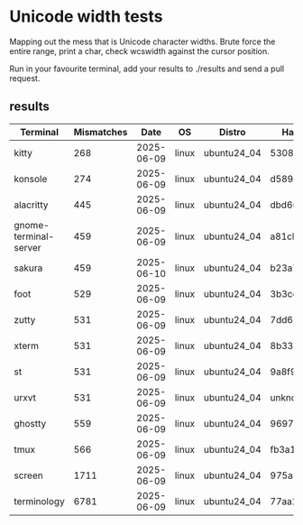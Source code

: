 # Unicode width tests

Mapping out the mess that is Unicode character widths. Brute force the entire range,
print a char, check wcswidth against the cursor position.

Run in your favourite terminal, add your results to ./results and send a pull request.

## results

| Terminal              | Mismatches | Date       | OS    | Distro      | Hash     |
|-----------------------|------------|------------|-------|-------------|----------|
| kitty                 | 268        | 2025-06-09 | linux | ubuntu24_04 | 53087cd6 |
| konsole               | 274        | 2025-06-09 | linux | ubuntu24_04 | d589539d |
| alacritty             | 445        | 2025-06-09 | linux | ubuntu24_04 | dbd66d5a |
| gnome-terminal-server | 459        | 2025-06-09 | linux | ubuntu24_04 | a81cbceb |
| sakura                | 459        | 2025-06-10 | linux | ubuntu24_04 | b23a7ad7 |
| foot                  | 529        | 2025-06-09 | linux | ubuntu24_04 | 3b3ce53c |
| zutty                 | 531        | 2025-06-09 | linux | ubuntu24_04 | 7dd629e1 |
| xterm                 | 531        | 2025-06-09 | linux | ubuntu24_04 | 8b335a2c |
| st                    | 531        | 2025-06-09 | linux | ubuntu24_04 | 9a8f94c3 |
| urxvt                 | 531        | 2025-06-09 | linux | ubuntu24_04 | unknown  |
| ghostty               | 559        | 2025-06-09 | linux | ubuntu24_04 | 9697fc54 |
| tmux                  | 566        | 2025-06-09 | linux | ubuntu24_04 | fb3a1384 |
| screen                | 1711       | 2025-06-09 | linux | ubuntu24_04 | 975a4a08 |
| terminology           | 6781       | 2025-06-09 | linux | ubuntu24_04 | 77aa2a39 |
